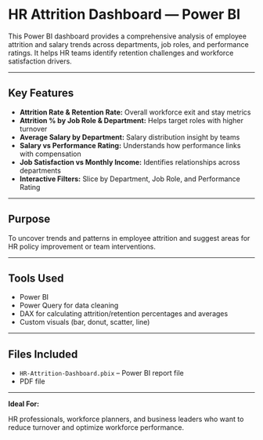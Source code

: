 # HR Attrition Dashboard — Power BI

This Power BI dashboard provides a comprehensive analysis of employee attrition and salary trends across departments, job roles, and performance ratings. It helps HR teams identify retention challenges and workforce satisfaction drivers.

---

## Key Features

- **Attrition Rate & Retention Rate:** Overall workforce exit and stay metrics
- **Attrition % by Job Role & Department:** Helps target roles with higher turnover
- **Average Salary by Department:** Salary distribution insight by teams
- **Salary vs Performance Rating:** Understands how performance links with compensation
- **Job Satisfaction vs Monthly Income:** Identifies relationships across departments
- **Interactive Filters:** Slice by Department, Job Role, and Performance Rating

---

## Purpose

To uncover trends and patterns in employee attrition and suggest areas for HR policy improvement or team interventions.

---

## Tools Used

- Power BI
- Power Query for data cleaning
- DAX for calculating attrition/retention percentages and averages
- Custom visuals (bar, donut, scatter, line)

---

## Files Included

- `HR-Attrition-Dashboard.pbix` – Power BI report file
-  PDF file

---

 **Ideal For:**  
 
HR professionals, workforce planners, and business leaders who want to reduce turnover and optimize workforce performance.
